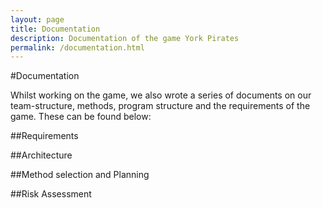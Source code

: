 ```yaml
---
layout: page
title: Documentation
description: Documentation of the game York Pirates
permalink: /documentation.html
---
```


#Documentation

Whilst working on the game, we also wrote a series of documents on our team-structure, methods, program structure and the requirements of the game.
These can be found below:

##Requirements

##Architecture

##Method selection and Planning

##Risk Assessment

